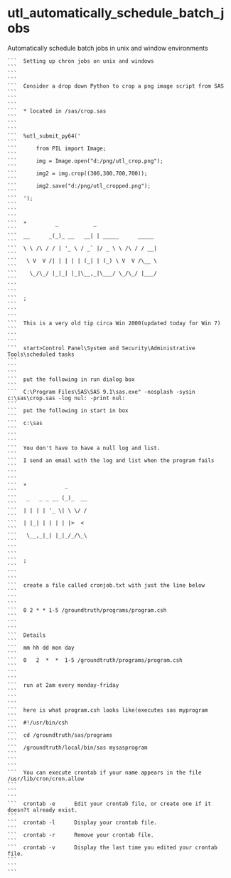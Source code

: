 # utl_automatically_schedule_batch_jobs
Automatically schedule batch jobs in unix and window environments

    ```  Setting up chron jobs on unix and windows                                                                                                                    ```
    ```                                                                                                                                                               ```
    ```  Consider a drop down Python to crop a png image script from SAS                                                                                              ```
    ```                                                                                                                                                               ```
    ```  * located in /sas/crop.sas                                                                                                                                   ```
    ```                                                                                                                                                               ```
    ```  %utl_submit_py64('                                                                                                                                           ```
    ```      from PIL import Image;                                                                                                                                   ```
    ```      img = Image.open("d:/png/utl_crop.png");                                                                                                                 ```
    ```      img2 = img.crop((300,300,700,700));                                                                                                                      ```
    ```      img2.save("d:/png/utl_cropped.png");                                                                                                                     ```
    ```  ');                                                                                                                                                          ```
    ```                                                                                                                                                               ```
    ```  *         _           _                                                                                                                                      ```
    ```  __      _(_)_ __   __| | _____      _____                                                                                                                    ```
    ```  \ \ /\ / / | '_ \ / _` |/ _ \ \ /\ / / __|                                                                                                                   ```
    ```   \ V  V /| | | | | (_| | (_) \ V  V /\__ \                                                                                                                   ```
    ```    \_/\_/ |_|_| |_|\__,_|\___/ \_/\_/ |___/                                                                                                                   ```
    ```                                                                                                                                                               ```
    ```  ;                                                                                                                                                            ```
    ```                                                                                                                                                               ```
    ```  This is a very old tip circa Win 2000(updated today for Win 7)                                                                                               ```
    ```                                                                                                                                                               ```
    ```  start>Control Panel\System and Security\Administrative Tools\scheduled tasks                                                                                 ```
    ```                                                                                                                                                               ```
    ```  put the following in run dialog box                                                                                                                          ```
    ```  C:\Program Files\SAS\SAS 9.1\sas.exe" -nosplash -sysin c:\sas\crop.sas -log nul: -print nul:                                                                 ```
    ```  put the following in start in box                                                                                                                            ```
    ```  c:\sas                                                                                                                                                       ```
    ```                                                                                                                                                               ```
    ```  You don't have to have a null log and list.                                                                                                                  ```
    ```  I send an email with the log and list when the program fails                                                                                                 ```
    ```                                                                                                                                                               ```
    ```  *            _                                                                                                                                               ```
    ```   _   _ _ __ (_)_  __                                                                                                                                         ```
    ```  | | | | '_ \| \ \/ /                                                                                                                                         ```
    ```  | |_| | | | | |>  <                                                                                                                                          ```
    ```   \__,_|_| |_|_/_/\_\                                                                                                                                         ```
    ```                                                                                                                                                               ```
    ```  ;                                                                                                                                                            ```
    ```                                                                                                                                                               ```
    ```  create a file called cronjob.txt with just the line below                                                                                                    ```
    ```                                                                                                                                                               ```
    ```  0 2 * * 1-5 /groundtruth/programs/program.csh                                                                                                                ```
    ```                                                                                                                                                               ```
    ```  Details                                                                                                                                                      ```
    ```  mm hh dd mon day                                                                                                                                             ```
    ```  0   2  *  *  1-5 /groundtruth/programs/program.csh                                                                                                           ```
    ```                                                                                                                                                               ```
    ```  run at 2am every monday-friday                                                                                                                               ```
    ```                                                                                                                                                               ```
    ```  here is what program.csh looks like(executes sas myprogram                                                                                                   ```
    ```  #!/usr/bin/csh                                                                                                                                               ```
    ```  cd /groundtruth/sas/programs                                                                                                                                 ```
    ```  /groundtruth/local/bin/sas mysasprogram                                                                                                                      ```
    ```                                                                                                                                                               ```
    ```  You can execute crontab if your name appears in the file /usr/lib/cron/cron.allow                                                                            ```
    ```                                                                                                                                                               ```
    ```  crontab -e      Edit your crontab file, or create one if it doesn?t already exist.                                                                           ```
    ```  crontab -l      Display your crontab file.                                                                                                                   ```
    ```  crontab -r      Remove your crontab file.                                                                                                                    ```
    ```  crontab -v      Display the last time you edited your crontab file.                                                                                          ```
    ```                                                                                                                                                               ```

